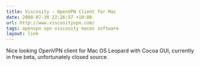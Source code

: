 ```yaml
---
title: Viscosity - OpenVPN Client for Mac
date: 2008-07-30 22:26:57 +10:00
url: http://www.viscosityvpn.com/
tags: openvpn vpn viscosity macos software
layout: link
---
```

Nice looking OpenVPN client for Mac OS Leopard with Cocoa GUI, currently in free beta, unfortunately closed source.
